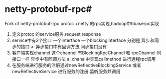 # netty-protobuf-rpc#
Fork of netty-protobuf-rpc
protoc +netty 的rpc实现,hadoop中hbaserpc实现
1. 定义protoc  的service服务,request,response
2. service中有2个接口 一个interface 一个blockinginterface 分别是
异步和同步的接口
	a. 异步接口中有回调方法,同步接口没有
3. 客户端实现channel 这个channel  有BlockingRpcChannel 和 rpcChannel 同接口一样 异步中有回调方法
	a. chanal中实现callmethod  进行远程rpc调用
4. 在服务端进行服务的注册通过newReflectiveBlockingService 或者 newReflectiveService 进行服务的注册 监听服务并调用
